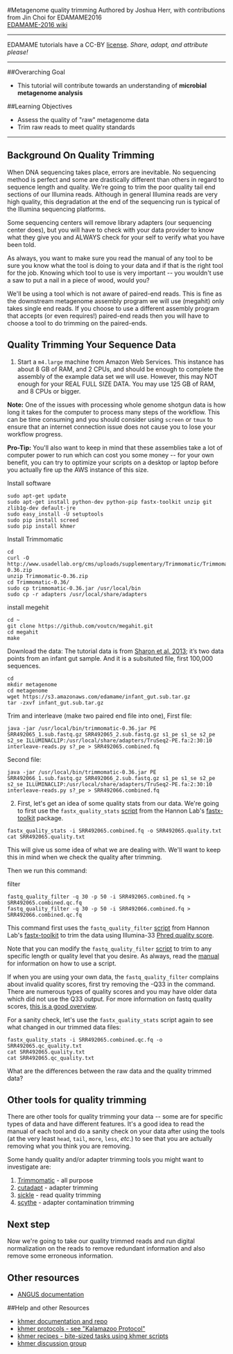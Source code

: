 

#Metagenome quality trimming
Authored by Joshua Herr, with contributions from Jin Choi for EDAMAME2016  
[EDAMAME-2016 wiki](https://github.com/edamame-course/2016-tutorials/wiki)

***
EDAMAME tutorials have a CC-BY [license](https://github.com/edamame-course/2015-tutorials/blob/master/LICENSE.md). _Share, adapt, and attribute please!_
***

##Overarching Goal
* This tutorial will contribute towards an understanding of **microbial metagenome analysis**

##Learning Objectives
* Assess the quality of "raw" metagenome data
* Trim raw reads to meet quality standards

***


## Background On Quality Trimming

When DNA sequencing takes place, errors are inevitable.  No sequencing method is perfect and some are drastically different than others in regard to sequence length and quality.  We're going to trim the poor quality tail end sections of our Illumina reads.  Although in general Illumina reads are very high quality, this degradation at the end of the sequencing run is typical of the Illumina sequencing platforms.

Some sequencing centers will remove library adapters (our sequencing center does), but you will have to check with your data provider to know what they give you and ALWAYS check for your self to verify what you have been told.

As always, you want to make sure you read the manual of any tool to be sure you know what the tool is doing to your data and if that is the right tool for the job.  Knowing which tool to use is very important -- you wouldn't use a saw to put a nail in a piece of wood, would you?

We'll be using a tool which is not aware of paired-end reads. This is fine as the downstream metagenome assembly program we will use (megahit) only takes single end reads.  If you choose to use a different assembly program that accepts (or even requires!) paired-end reads then you will have to choose a tool to do trimming on the paired-ends.  

## Quality Trimming Your Sequence Data

1.  Start a ```m4.large``` machine from Amazon Web Services.  This instance has about 8 GB of RAM, and 2 CPUs, and should be enough to complete the assembly of the example data set we will use. However, this may NOT enough for your REAL FULL SIZE DATA. You may use 125 GB of RAM, and 8 CPUs or bigger. 

**Note:** One of the issues with processing whole genome shotgun data is how long it takes for the computer to process many steps of the workflow.  This can be time consuming and you should consider using ```screen``` or ```tmux``` to ensure that an internet connection issue does not cause you to lose your workflow progress.

**Pro-Tip:** You'll also want to keep in mind that these assemblies take a lot of computer power to run which can cost you some money -- for your own benefit, you can try to optimize your scripts on a desktop or laptop before you actually fire up the AWS instance of this size.

Install software
```
sudo apt-get update
sudo apt-get install python-dev python-pip fastx-toolkit unzip git zlib1g-dev default-jre
sudo easy_install -U setuptools
sudo pip install screed
sudo pip install khmer
```
Install Trimmomatic
```
cd 
curl -O http://www.usadellab.org/cms/uploads/supplementary/Trimmomatic/Trimmomatic-0.36.zip
unzip Trimmomatic-0.36.zip
cd Trimmomatic-0.36/
sudo cp trimmomatic-0.36.jar /usr/local/bin
sudo cp -r adapters /usr/local/share/adapters
```

install megehit
```
cd ~
git clone https://github.com/voutcn/megahit.git
cd megahit
make
```

Download the data: The tutorial data is from [Sharon et al. 2013](http://www.ncbi.nlm.nih.gov/pubmed/22936250); it’s two data points from an infant gut sample. And it is a subsituted file, first 100,000 sequences. 
```
cd
mkdir metagenome
cd metagenome
wget https://s3.amazonaws.com/edamame/infant_gut.sub.tar.gz
tar -zxvf infant_gut.sub.tar.gz
```
Trim and interleave (make two paired end file into one), First file:
```
java -jar /usr/local/bin/trimmomatic-0.36.jar PE SRR492065_1.sub.fastq.gz SRR492065_2.sub.fastq.gz s1_pe s1_se s2_pe s2_se ILLUMINACLIP:/usr/local/share/adapters/TruSeq2-PE.fa:2:30:10
interleave-reads.py s?_pe > SRR492065.combined.fq
```
Second file:
```
java -jar /usr/local/bin/trimmomatic-0.36.jar PE SRR492066_1.sub.fastq.gz SRR492066_2.sub.fastq.gz s1_pe s1_se s2_pe s2_se ILLUMINACLIP:/usr/local/share/adapters/TruSeq2-PE.fa:2:30:10
interleave-reads.py s?_pe > SRR492066.combined.fq
```
2.  First, let's get an idea of some quality stats from our data.  We're going to first use the ```fastx_quality_stats``` [script](http://hannonlab.cshl.edu/fastx_toolkit/commandline.html#fastq_statistics_usage) from the Hannon Lab's [fastx-toolkit](http://hannonlab.cshl.edu/fastx_toolkit/index.html) package.

```
fastx_quality_stats -i SRR492065.combined.fq -o SRR492065.quality.txt
cat SRR492065.quality.txt
```

This will give us some idea of what we are dealing with.  We'll want to keep this in mind when we check the quality after trimming.

Then we run this command:

filter 
```
fastq_quality_filter -q 30 -p 50 -i SRR492065.combined.fq > SRR492065.combined.qc.fq
fastq_quality_filter -q 30 -p 50 -i SRR492066.combined.fq > SRR492066.combined.qc.fq
```

This command first uses the ```fastq_quality_filter``` [script](http://hannonlab.cshl.edu/fastx_toolkit/commandline.html#fastq_quality_filter_usage) from Hannon Lab's [fastx-toolkit](http://hannonlab.cshl.edu/fastx_toolkit/index.html) to trim the data using Illumina-33 [Phred quality score](http://en.wikipedia.org/wiki/Phred_quality_score). 

Note that you can modify the ```fastq_quality_filter``` [script](http://hannonlab.cshl.edu/fastx_toolkit/commandline.html#fastq_quality_filter_usage) to trim to any specific length or quality level that you desire.  As always, read the [manual](http://hannonlab.cshl.edu/fastx_toolkit/commandline.html#fastq_quality_filter_usage) for information on how to use a script.

If when you are using your own data, the ```fastq_quality_filter``` complains about invalid quality scores, first try removing the -Q33 in the command.  There are numerous types of quality scores and you may have older data which did not use the Q33 output.  For more information on fastq quality scores, [this is a good overview](http://en.wikipedia.org/wiki/FASTQ_format).

For a sanity check, let's use the ```fastx_quality_stats``` script again to see what changed in our trimmed data files:

```
fastx_quality_stats -i SRR492065.combined.qc.fq -o SRR492065.qc_quality.txt
cat SRR492065.quality.txt
cat SRR492065.qc_quality.txt
```

What are the differences between the raw data and the quality trimmed data?


## Other tools for quality trimming

There are other tools for quality trimming your data -- some are for specific types of data and have different features.  It's a good idea to read the manual of each tool and do a sanity check on your data after using the tools (at the very least ```head```, ```tail```, ```more```, ```less```, *etc*.) to see that you are actually removing what you think you are removing.

Some handy quality and/or adapter trimming tools you might want to investigate are:   
   1. [Trimmomatic](http://www.usadellab.org/cms/?page=trimmomatic) - all purpose
   2. [cutadapt](https://code.google.com/p/cutadapt/) - adapter trimming
   3. [sickle](https://github.com/najoshi/sickle) - read quality trimming
   4. [scythe](https://github.com/vsbuffalo/scythe) - adapter contamination trimming


## Next step

Now we're going to take our quality trimmed reads and run digital normalization on the reads to remove redundant information and also remove some erroneous information.

## Other resources
   * [ANGUS documentation](http://angus.readthedocs.org/en/2014/short-read-quality-evaluation.html)


##Help and other Resources
* [khmer documentation and repo](https://github.com/dib-lab/khmer/blob/master/README.rst)
* [khmer protocols - see "Kalamazoo Protocol"](http://khmer-protocols.readthedocs.org/en/v0.8.4/)
* [khmer recipes - bite-sized tasks using khmer scripts](http://khmer-recipes.readthedocs.org/en/latest/)
* [khmer discussion group](http://lists.idyll.org/listinfo/khmer)


